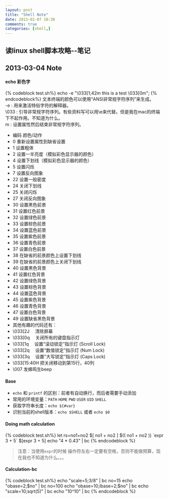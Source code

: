 ```yaml
---
layout: post
title: "Shell Note"
date: 2013-02-07 10:30
comments: true
categories: [shell,]
---
```


## 读linux shell脚本攻略--笔记


## 2013-03-04 Note

#### echo 彩色字
{% codeblock test.sh%}
echo -e "\033[1;42m this is a test \033[0m";
{% endcodeblock%}
文本终端的颜色可以使用“ANSI非常规字符序列”来生成。  
-e : 用来激活特俗字符的解释器。  
\033 : 引导非常规字符序列。有些资料写可以用\e来代替。但是我在mac的终端下不起作用。不知道为什么。  
m : 设置属性然后结束非常规字符序列。  
<!--more-->
+ 编码 颜色/动作
+ 0 重新设置属性到缺省设置
+ 1 设置粗体
+ 2 设置一半亮度（模拟彩色显示器的颜色）
+ 4 设置下划线（模拟彩色显示器的颜色）
+ 5 设置闪烁
+ 7 设置反向图象
+ 22 设置一般密度
+ 24 关闭下划线
+ 25 关闭闪烁
+ 27 关闭反向图象
+ 30 设置黑色前景
+ 31 设置红色前景
+ 32 设置绿色前景
+ 33 设置棕色前景
+ 34 设置蓝色前景
+ 35 设置紫色前景
+ 36 设置青色前景
+ 37 设置白色前景
+ 38 在缺省的前景颜色上设置下划线
+ 39 在缺省的前景颜色上关闭下划线
+ 40 设置黑色背景
+ 41 设置红色背景
+ 42 设置绿色背景
+ 43 设置棕色背景
+ 44 设置蓝色背景
+ 45 设置紫色背景
+ 46 设置青色背景
+ 47 设置白色背景
+ 49 设置缺省黑色背景
+ 其他有趣的代码还有：
+ \033[2J 　清除屏幕
+ \033[0q 　关闭所有的键盘指示灯
+ \033[1q 　设置“滚动锁定”指示灯 (Scroll Lock)
+ \033[2q 　设置“数值锁定”指示灯 (Num Lock)
+ \033[3q 　设置“大写锁定”指示灯 (Caps Lock)
+ \033[15:40H 把关闭移动到第15行，40列
+ \007 发蜂鸣生beep


#### Base
+ `echo` 和 `printf` 的区别：前者有自动换行，而后者需要手动添加
+ 常用的环境变量：`PATH` `HOME` `PWD` `USER` `UID` `SHELL`
+ 获取字符串长度：`echo ${#var}`
+ 识别当前的shell版本：`echo $SHELL` 或者 `echo $0`

#### Doing math calculation
{% codeblock test.sh%}
let rs=no1+no2
$[ no1 + no2 ]
$(( no1 + no2 ))
\`expr 3 + 5\`
$[expr 3 + 5]
echo "4 * 0.43" | bc
{% endcodeblock %}
> 注意：当使用`expr`的时候 操作符左右一定要有空格，否则不能做预算，现在我也不知道为什么。。。

#### Calculation-bc
{% codeblock test.sh%}
echo "scale=5;3/8" | bc
no=15
echo "obase=2;$no" | bc
no=100
echo "obase=10;ibase=2;$no" | bc
echo "scale=10;sqrt(5)" | bc
echo "10^10" | bc
{% endcodeblock %}

